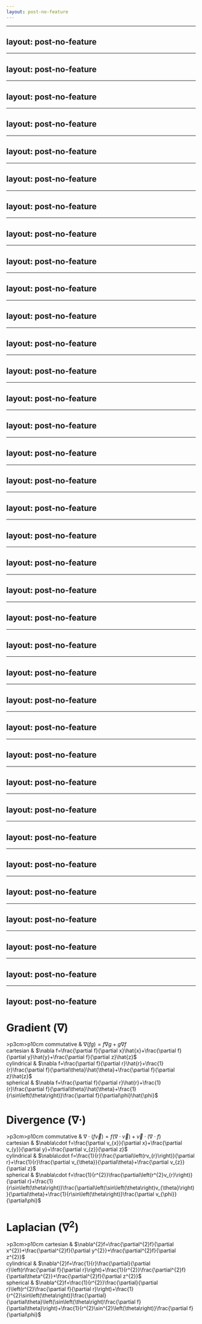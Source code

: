 ```yaml
---
layout: post-no-feature
---
```



---
layout: post-no-feature
---


---
layout: post-no-feature
---


---
layout: post-no-feature
---


---
layout: post-no-feature
---


---
layout: post-no-feature
---


---
layout: post-no-feature
---


---
layout: post-no-feature
---


---
layout: post-no-feature
---


---
layout: post-no-feature
---


---
layout: post-no-feature
---


---
layout: post-no-feature
---


---
layout: post-no-feature
---


---
layout: post-no-feature
---


---
layout: post-no-feature
---


---
layout: post-no-feature
---


---
layout: post-no-feature
---


---
layout: post-no-feature
---


---
layout: post-no-feature
---


---
layout: post-no-feature
---


---
layout: post-no-feature
---


---
layout: post-no-feature
---


---
layout: post-no-feature
---


---
layout: post-no-feature
---


---
layout: post-no-feature
---


---
layout: post-no-feature
---


---
layout: post-no-feature
---


---
layout: post-no-feature
---


---
layout: post-no-feature
---


---
layout: post-no-feature
---


---
layout: post-no-feature
---


---
layout: post-no-feature
---


---
layout: post-no-feature
---


---
layout: post-no-feature
---


---
layout: post-no-feature
---


---
layout: post-no-feature
---


---
layout: post-no-feature
---



Gradient ($\nabla$)
===================

<span>\>p<span>3cm</span>\>p<span>10cm</span></span> commutative & $\nabla\left(fg\right)=f\nabla g+g\nabla f$<span>\
</span> cartesian & $\nabla f=\frac{\partial f}{\partial x}\hat{x}+\frac{\partial f}{\partial y}\hat{y}+\frac{\partial f}{\partial z}\hat{z}$<span>\
</span> cylindrical & $\nabla f=\frac{\partial f}{\partial r}\hat{r}+\frac{1}{r}\frac{\partial f}{\partial\theta}\hat{\theta}+\frac{\partial f}{\partial z}\hat{z}$<span>\
</span> spherical & $\nabla f=\frac{\partial f}{\partial r}\hat{r}+\frac{1}{r}\frac{\partial f}{\partial\theta}\hat{\theta}+\frac{1}{r\sin\left(\theta\right)}\frac{\partial f}{\partial\phi}\hat{\phi}$<span>\
</span>

Divergence ($\nabla\cdot$)
==========================

<span>\>p<span>3cm</span>\>p<span>10cm</span></span> commutative & $\nabla\cdot\left(f\vec{v}\right)=f\left(\nabla\cdot\vec{v}\right)+\vec{v}\cdot\left(\nabla\cdot f\right)$<span>\
</span> cartesian & $\nabla\cdot f=\frac{\partial v_{x}}{\partial x}+\frac{\partial v_{y}}{\partial y}+\frac{\partial v_{z}}{\partial z}$<span>\
</span> cylindrical & $\nabla\cdot f=\frac{1}{r}\frac{\partial\left(rv_{r}\right)}{\partial r}+\frac{1}{r}\frac{\partial v_{\theta}}{\partial\theta}+\frac{\partial v_{z}}{\partial z}$<span>\
</span> spherical & $\nabla\cdot f=\frac{1}{r^{2}}\frac{\partial\left(r^{2}v_{r}\right)}{\partial r}+\frac{1}{r\sin\left(\theta\right)}\frac{\partial\left(\sin\left(\theta\right)v_{\theta}\right)}{\partial\theta}+\frac{1}{r\sin\left(\theta\right)}\frac{\partial v_{\phi}}{\partial\phi}$<span>\
</span>

Laplacian ($\nabla^{2}$)
========================

<span>\>p<span>3cm</span>\>p<span>10cm</span></span> cartesian & $\nabla^{2}f=\frac{\partial^{2}f}{\partial x^{2}}+\frac{\partial^{2}f}{\partial y^{2}}+\frac{\partial^{2}f}{\partial z^{2}}$<span>\
</span> cylindrical & $\nabla^{2}f=\frac{1}{r}\frac{\partial}{\partial r}\left(r\frac{\partial f}{\partial r}\right)+\frac{1}{r^{2}}\frac{\partial^{2}f}{\partial\theta^{2}}+\frac{\partial^{2}f}{\partial z^{2}}$<span>\
</span> spherical & $\nabla^{2}f=\frac{1}{r^{2}}\frac{\partial}{\partial r}\left(r^{2}\frac{\partial f}{\partial r}\right)+\frac{1}{r^{2}\sin\left(\theta\right)}\frac{\partial}{\partial\theta}\left(\sin\left(\theta\right)\frac{\partial f}{\partial\theta}\right)+\frac{1}{r^{2}\sin^{2}\left(\theta\right)}\frac{\partial f}{\partial\phi}$<span>\
</span>





































